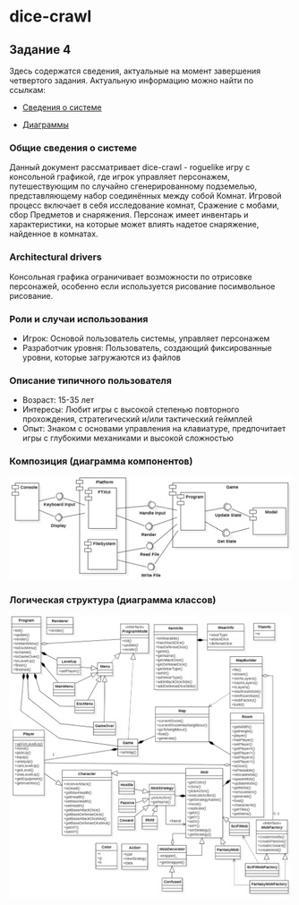 # dice-crawl

## Задание 4

Здесь содержатся сведения, актуальные на момент завершения четвертого задания. Актуальную информацию можно найти по ссылкам:

- [Сведения о системе](docs/system_info.md)

- [Диаграммы](https://drive.google.com/file/d/15P5IkWYLBsFREomtlkE9_bvMHNHmftu0/view?usp=sharing)

### Общие сведения о системе

Данный документ рассматривает dice-crawl - roguelike игру с консольной графикой, где игрок управляет персонажем, путешествующим по случайно сгенерированному подземелью, представляющему набор соединённых между собой Комнат. Игровой процесс включает в себя исследование комнат, Сражение с мобами, сбор Предметов и снаряжения. Персонаж имеет инвентарь и характеристики, на которые может влиять надетое снаряжение, найденное в комнатах.

### Architectural drivers

Консольная графика ограничивает возможности  по отрисовке персонажей, особенно если используется рисование посимвольное рисование.

### Роли и случаи использования

- Игрок: Основой пользователь системы, управляет персонажем
- Разработчик уровня: Пользователь, создающий фиксированные уровни, которые загружаются из файлов

### Описание типичного пользователя

- Возраст: 15-35 лет
- Интересы: Любит игры с высокой степенью повторного прохождения, стратегический и/или тактический геймплей
- Опыт: Знаком с основами управления на клавиатуре, предпочитает игры с глубокими механиками и высокой сложностью

### Композиция (диаграмма компонентов)

![Диаграмма Компонентов](docs/diagrams/component_diagram.png)

### Логическая структура (диаграмма классов)

![Диаграмма Классов](docs/diagrams/class_diagram.png)

